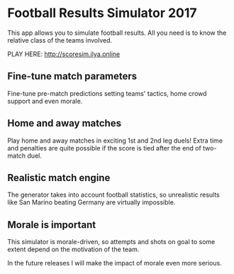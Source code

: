 # Football Results Simulator 2017

This app allows you to simulate football results. All you need is to know the relative class of the teams involved.
 
PLAY HERE: http://scoresim.ilya.online

## Fine-tune match parameters
Fine-tune pre-match predictions setting teams' tactics, home crowd support and even morale.

## Home and away matches
Play home and away matches in exciting 1st and 2nd leg duels! Extra time and penalties are quite possible if the score is tied after the end of two-match duel.

## Realistic match engine
The generator takes into account football statistics, so unrealistic results like San Marino beating Germany are virtually impossible.

## Morale is important
This simulator is morale-driven, so attempts and shots on goal to some extent depend on the motivation of the team.

In the future releases I will make the impact of morale even more serious.
